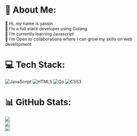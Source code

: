 # 💫 About Me:
👋 Hi, my name is yassin<br>👀 I’m a full stack developer using Golang<br>🌱 I’m currently learning Javascript<br>💞️ I’m Open to collaborations where I can grow my skills on web development


# 💻 Tech Stack:
![JavaScript](https://img.shields.io/badge/javascript-%23323330.svg?style=for-the-badge&logo=javascript&logoColor=%23F7DF1E) ![HTML5](https://img.shields.io/badge/html5-%23E34F26.svg?style=for-the-badge&logo=html5&logoColor=white) ![Go](https://img.shields.io/badge/go-%2300ADD8.svg?style=for-the-badge&logo=go&logoColor=white) ![CSS3](https://img.shields.io/badge/css3-%231572B6.svg?style=for-the-badge&logo=css3&logoColor=white)
# 📊 GitHub Stats:
![](https://github-readme-stats.vercel.app/api?username=yassinalmach&theme=gruvbox&hide_border=false&include_all_commits=false&count_private=false)<br/>
![](https://github-readme-streak-stats.herokuapp.com/?user=yassinalmach&theme=gruvbox&hide_border=false)<br/>
![](https://github-readme-stats.vercel.app/api/top-langs/?username=yassinalmach&theme=gruvbox&hide_border=false&include_all_commits=false&count_private=false&layout=compact)

<!-- Proudly created with GPRM ( https://gprm.itsvg.in ) -->
